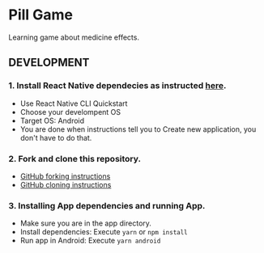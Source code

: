 # Pill Game

Learning game about medicine effects.

## DEVELOPMENT

### 1. Install React Native dependecies as instructed [here](https://reactnative.dev/docs/getting-started).

- Use React Native CLI Quickstart
- Choose your develompent OS
- Target OS: Android
- You are done when instructions tell you to Create new application, you don't have to do that.

### 2. Fork and clone this repository.

- [GitHub forking instructions](https://help.github.com/en/github/getting-started-with-github/fork-a-repo)
- [GitHub cloning instructions](https://help.github.com/en/github/creating-cloning-and-archiving-repositories/cloning-a-repository)

### 3. Installing App dependencies and running App.

- Make sure you are in the app directory.
- Install dependencies: Execute `yarn` or `npm install`
- Run app in Android: Execute `yarn android`
